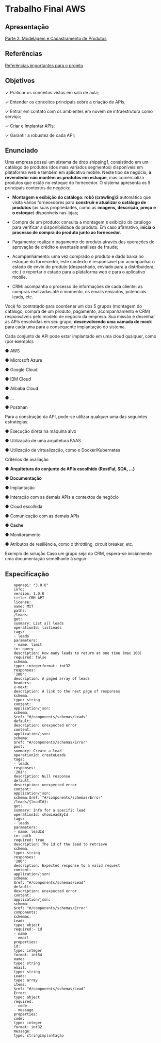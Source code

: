 # Trabalho Final AWS

## Apresentação
[Parte 2: Modelagem e Cadastramento de Produtos](doc/modelagem-crawlers.md)

## Referências
[Referências importantes para o projeto](doc/referencias.md)

## Objetivos
✓ Praticar os conceitos vistos em sala de aula;

✓ Entender os conceitos principais sobre a criação de APIs;

✓ Entrar em contato com os ambientes em nuvem de infraestrutura como serviço;

✓ Criar e Implantar APIs;

✓ Garantir a robustez de cada API;

## Enunciado
Uma empresa possui um sistema de drop shipping1, consistindo em um catálogo de produtos (dos mais variados segmentos) disponíveis em plataforma web e também em aplicativo mobile. Neste tipo de negócio, **o revendedor não mantém os produtos em estoque**, mas comercializa produtos que estão no estoque do fornecedor. O sistema apresenta os 5 principais contextos de negócio:

- **Montagem e exibição do catálogo**: **robô (crawling)2** automático que visita vários fornecedores para **construir e atualizar o catálogo de produtos** (as suas propriedades, como as **imagens, descrição, preço e o estoque**) disponíveis nas lojas;

- Compra de um produto: consulta a montagem e exibição do catálogo para verificar a disponibilidade do produto. Em caso afirmativo, **inicia o processo de compra do produto junto ao fornecedor**.

- Pagamento: realiza o pagamento do produto através das operações de aprovação de crédito e eventuais análises de fraude;

- Acompanhamento: uma vez comprado o produto e dado baixa no estoque do fornecedor, este contexto é responsável por acompanhar o estado de envio do produto (despachado, enviado para a distribuidora, etc.) e reportar o estado para a plataforma web e para o aplicativo mobile.

- CRM: acompanha o processo de informações de cada cliente: as compras realizadas até o momento, os emails enviados, potenciais leads, etc.

Você foi contratado para coordenar um dos 5 grupos (montagem do catálogo, compra de um produto, pagamento, acompanhamento e CRM) responsáveis pelo modelo de negócio da empresa. Sua missão é desenhar as APIs envolvidas em seu grupo, **desenvolvendo uma camada de mock** para cada uma para a consequente implantação do sistema.

Cada conjunto de API pode estar implantado em uma cloud qualquer, como (por exemplo):

● AWS

● Microsoft Azure

● Google Cloud

● IBM Cloud

● Alibaba Cloud

● ...

● Postman

Para a construção da API, pode-se utilizar qualquer uma das seguintes estratégias:

● Execução direta na máquina alvo

● Utilização de uma arquitetura FAAS

● Utilização de virtualização, como o Docker/Kubernetes

Critérios de avaliação

● **Arquitetura do conjunto de APIs escolhido (RestFul, SOA, …)**

● **Documentação**

● Implantação

● Interação com as demais APIs e contextos de negócio

● Cloud escolhida

● Comunicação com as demais APIs

● **Cache**

● Monitoramento

● Atributos de resiliência, como o throttling, circuit breaker, etc.

Exemplo de solução
Caso um grupo seja do CRM, espera-se inicialmente uma documentação semelhante à seguir:

## Especificação

        openapi: "3.0.0"
        info:
        version: 1.0.0
        title: CRM API
        license:
        name: MIT
        paths:
        /leads:
        get:
        summary: List all leads
        operationId: listLeads
        tags:
        - leads
        parameters:
        - name: limit
        in: query
        description: How many leads to return at one time (max 100)
        required: false
        schema:
        type: integerformat: int32
        responses:
        '200':
        description: A paged array of leads
        headers:
        x-next:
        description: A link to the next page of responses
        schema:
        type: string
        content:
        application/json:
        schema:
        $ref: "#/components/schemas/Leads"
        default:
        description: unexpected error
        content:
        application/json:
        schema:
        $ref: "#/components/schemas/Error"
        post:
        summary: Create a lead
        operationId: createLeads
        tags:
        - leads
        responses:
        '201':
        description: Null response
        default:
        description: unexpected error
        content:
        application/json:
        schema:$ref: "#/components/schemas/Error"
        /leads/{leadId}:
        get:
        summary: Info for a specific lead
        operationId: showLeadById
        tags:
        - leads
        parameters:
        - name: leadId
        in: path
        required: true
        description: The id of the lead to retrieve
        schema:
        type: string
        responses:
        '200':
        description: Expected response to a valid request
        content:
        application/json:
        schema:
        $ref: "#/components/schemas/Lead"
        default:
        description: unexpected error
        content:
        application/json:
        schema:
        $ref: "#/components/schemas/Error"
        components:
        schemas:
        Lead:
        type: object
        required:- id
        - name
        - email
        properties:
        id:
        type: integer
        format: int64
        name:
        type: string
        email:
        type: string
        Leads:
        type: array
        items:
        $ref: "#/components/schemas/Lead"
        Error:
        type: object
        required:
        - code
        - message
        properties:
        code:
        type: integer
        format: int32
        message:
        type: stringImplantação

